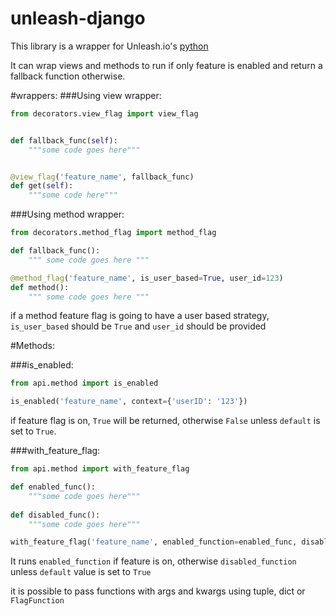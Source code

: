 # unleash-django

This library is a wrapper for Unleash.io's [python](https://docs.getunleash.io/sdks/python_sdk)

It can wrap views and methods to run if only feature is enabled and return a fallback function 
otherwise.

#wrappers:
###Using view wrapper:

```python
from decorators.view_flag import view_flag


def fallback_func(self):
    """some code goes here"""


@view_flag('feature_name', fallback_func)
def get(self):
    """some code here"""
```

###Using method wrapper:

```python
from decorators.method_flag import method_flag

def fallback_func():
    """ some code goes here """

@method_flag('feature_name', is_user_based=True, user_id=123)    
def method():
    """ some code goes here """
```

if a method feature flag is going to have a user based strategy, `is_user_based` should be 
`True` and `user_id` should be provided

#Methods:

###is_enabled:

```python
from api.method import is_enabled

is_enabled('feature_name', context={'userID': '123'})
```

if feature flag is on, `True` will be returned, otherwise `False` unless `default` is set to 
`True`.

###with_feature_flag:
```python
from api.method import with_feature_flag

def enabled_func():
    """some code goes here"""
    
def disabled_func():
    """some code goes here"""

with_feature_flag('feature_name', enabled_function=enabled_func, disabled_function=disabled_func)
```

It runs `enabled_function` if feature is on, otherwise `disabled_function` unless `default` 
value is set to `True`

it is possible to pass functions with args and kwargs using tuple, dict or `FlagFunction`